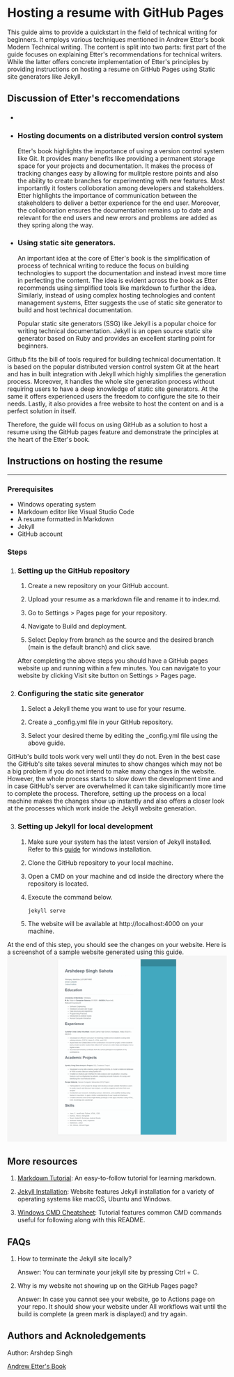 # Hosting a resume with GitHub Pages

This guide aims to provide a quickstart in the field of technical writing for beginners. It employs various techniques mentioned in Andrew Etter's book Modern Technical writing. The content is split into two parts: first part of the guide focuses on explaining Etter's recommendations for technical writers. While the latter offers concrete implementation of Etter's principles by providing instructions on hosting a resume on GitHub Pages using Static site generators like Jekyll.

## Discussion of Etter's reccomendations

* ### 
* ### Hosting documents on a distributed version control system
    Etter's book highlights the importance of using a version control system like Git. It provides many benefits like providing a permanent storage space for your projects and documentation. It makes the process of tracking changes easy by allowing for mulitple restore points and also the ability to create branches for experimenting with new features. Most importantly it fosters colloboration among developers and stakeholders. Etter highlights the importance of communication between the stakeholders to deliver a better experience for the end user. Moreover, the colloboration ensures the documentation remains up to date and relevant for the end users and new errors and problems are added as they spring along the way. 

* ### Using static site generators.
    An important idea at the core of Etter's book is the simplification of process of technical writing to reduce the focus on building technologies to support the documentation and instead invest more time in perfecting the content. The idea is evident across the book as Etter recommends using simplified tools like markdown to further the idea. Similarly, instead of using complex hosting technologies and content management systems, Etter suggests the use of static site generator to build and host technical documentation. 

    Popular static site generators (SSG) like Jekyll is a popular choice for writing technical documentation. Jekyll is an open source static site generator based on Ruby and provides an excellent starting point for beginners. 

Github fits the bill of tools required for building technical documentation. It is based on the popular distributed version control system Git at the heart and has in built integration with Jekyll which highly simplifies the generation process. Moreover, it handles the whole site generation process without requiring users to have a deep knowledge of static site generators. At the same it offers experienced users the freedom to configure the site to their needs. Lastly, it also provides a free website to host the content on and is a perfect solution in itself. 

Therefore, the guide will focus on using GitHub as a solution to host a resume using the GitHub pages feature and demonstrate the principles at the heart of the Etter's book.




## Instructions on hosting the resume
---

### Prerequisites
* Windows operating system
* Markdown editor like Visual Studio Code 
* A resume formatted in Markdown
* Jekyll 
* GitHub account

### Steps

1. ### Setting up the GitHub repository

    1. Create a new repository on your GitHub account.
    
    2. Upload your resume as a markdown file and rename it to index.md.

    3. Go to Settings > Pages page for your repository.

    4. Navigate to Build and deployment.
    
    5. Select Deploy from branch as the source and the desired branch (main is the default branch) and click save. 

    After completing the above steps you should have a GitHub pages website up and running within a few minutes. You can navigate to your website by clicking Visit site button on Settings > Pages page. 

2. ### Configuring the static site generator

    1. Select a Jekyll theme you want to use for your resume. 
    
    2. Create a _config.yml file in your GitHub repository.

    3. Select your desired theme by editing the _config.yml file using the above guide.

GitHub's build tools work very well until they do not. Even in the best case the GitHub's site takes several minutes to show changes which may not be a big problem if you do not intend to make many changes in the website. However, the whole process starts to slow down the development time and in case GitHub's server are overwhelmed it can take siginificantly more time to complete the process. Therefore, setting up the process on a local machine makes the changes show up instantly and also offers a closer look at the processes which work inside the Jekyll website generation. 

3. ### Setting up Jekyll for local development
   
    1. Make sure your system has the latest version of Jekyll installed. Refer to this [guide](https://jekyllrb.com/docs/installation/windows/) for windows installation.

    2. Clone the GitHub repository to your local machine.

    3. Open a CMD on your machine and cd inside the directory where the repository is located.

    4. Execute the command below. 
        ``` console 
        jekyll serve
        ```
    5. The website will be available at  http://localhost:4000 on your machine.

At the end of this step, you should see the changes on your website. Here is a screenshot of a sample website generated using this guide.![Resume](resume.gif)



## More resources

1. [Markdown Tutorial](https://www.markdowntutorial.com/): An easy-to-follow tutorial for learning markdown.

2. [Jekyll Installation](https://jekyllrb.com/docs/installation/): Website features Jekyll installation for a variety of operating systems like macOS, Ubuntu and Windows.

3. [Windows CMD Cheatsheet](https://www.digitalcitizen.life/command-prompt-how-use-basic-commands/): Tutorial features common CMD commands useful for following along with this README.


## FAQs

1. How to terminate the Jekyll site locally?

    Answer: You can terminate your jekyll site by pressing Ctrl + C.

2. Why is my website not showing up on the GitHub Pages page?

    Answer: In case you cannot see your website, go to Actions page on your repo. It should show your website under All workflows wait until the build is complete (a green mark is displayed) and try again.

## Authors and Acknoledgements
Author: Arshdep Singh

[Andrew Etter's Book](https://www.amazon.ca/Modern-Technical-Writing-Introduction-Documentation-ebook/dp/B01A2QL9SS)
